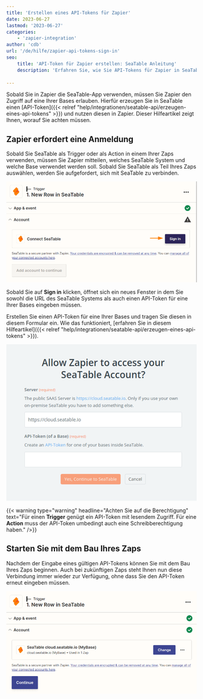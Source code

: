 ```yaml
---
title: 'Erstellen eines API-Tokens für Zapier'
date: 2023-06-27
lastmod: '2023-06-27'
categories:
    - 'zapier-integration'
author: 'cdb'
url: '/de/hilfe/zapier-api-tokens-sign-in'
seo:
    title: 'API-Token für Zapier erstellen: SeaTable Anleitung'
    description: 'Erfahren Sie, wie Sie API-Tokens für Zapier in SeaTable generieren, Zugriffsrechte vergeben und damit Ihre Zaps sicher verbinden.'

---
```


Sobald Sie in Zapier die SeaTable-App verwenden, müssen Sie Zapier den Zugriff auf eine Ihrer Bases erlauben. Hierfür erzeugen Sie in SeaTable einen [API-Token]({{< relref "help/integrationen/seatable-api/erzeugen-eines-api-tokens" >}}) und nutzen diesen in Zapier. Dieser Hilfeartikel zeigt Ihnen, worauf Sie achten müssen.

## Zapier erfordert eine Anmeldung

Sobald Sie SeaTable als Trigger oder als Action in einem Ihrer Zaps verwenden, müssen Sie Zapier mitteilen, welches SeaTable System und welche Base verwendet werden soll. Sobald Sie SeaTable als Teil Ihres Zaps auswählen, werden Sie aufgefordert, sich mit SeaTable zu verbinden.

![Zapier requires an API-Token of one of your bases.](images/zapier-sign-in.png)

Sobald Sie auf **Sign in** klicken, öffnet sich ein neues Fenster in dem Sie sowohl die URL des SeaTable Systems als auch einen API-Token für eine Ihrer Bases eingeben müssen.

Erstellen Sie einen API-Token für eine Ihrer Bases und tragen Sie diesen in diesem Formular ein. Wie das funktioniert, [erfahren Sie in diesem Hilfeartikel]({{< relref "help/integrationen/seatable-api/erzeugen-eines-api-tokens" >}}).

![Enter your API-Token and confirm.](images/zapier-authenticate-app.png)

{{< warning type="warning" headline="Achten Sie auf die Berechtigung" text="Für einen **Trigger** genügt ein API-Token mit lesendem Zugriff. Für eine **Action** muss der API-Token umbedingt auch eine Schreibberechtigung haben." />}}

## Starten Sie mit dem Bau Ihres Zaps

Nachdem der Eingabe eines gültigen API-Tokens können Sie mit dem Bau Ihres Zaps beginnen. Auch bei zukünftigen Zaps steht Ihnen nun diese Verbindung immer wieder zur Verfügung, ohne dass Sie den API-Token erneut eingeben müssen.

![After authentication you can start building your zap.](images/zapier-start-build-your-zap.png)
